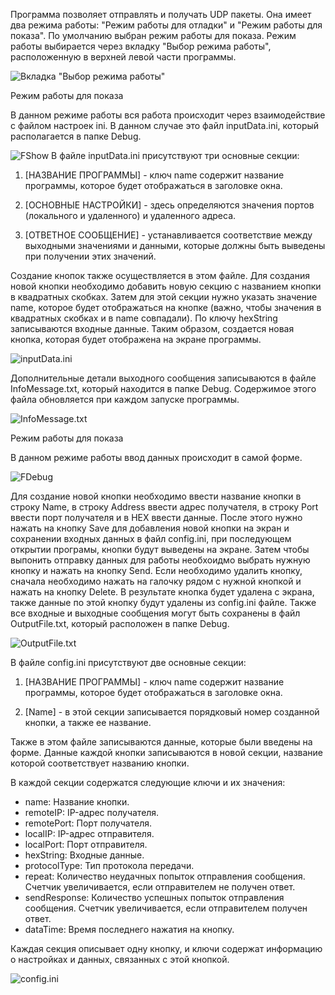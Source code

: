 Программа позволяет отправлять и получать UDP пакеты. Она имеет два режима работы: 
"Режим работы для отладки" и "Режим работы для показа". По умолчанию выбран режим работы для показа. 
Режим работы выбирается через вкладку "Выбор режима работы", расположенную в верхней 
левой части программы.

![Вкладка "Выбор режима работы"](https://github.com/Tuki1004/PacketSender/blob/master/PackageTesting/picturte/Choose.PNG)

Режим работы для показа

В данном режиме работы вся работа происходит через взаимодействие с файлом настроек ini.
В данном случае это файл inputData.ini, который располагается в папке Debug.

  ![FShow](picturte/inputData.PNG)
В файле inputData.ini присутствуют три основные секции:

 1. [НАЗВАНИЕ ПРОГРАММЫ] - ключ name содержит название программы, которое будет отображаться в заголовке окна.
 
 2. [ОСНОВНЫЕ НАСТРОЙКИ] - здесь определяются значения портов (локального и удаленного) и удаленного 
 адреса.
 
 3. [ОТВЕТНОЕ СООБЩЕНИЕ] -  устанавливается соответствие между выходными значениями
 и данными, которые должны быть выведены при получении этих значений.

Создание кнопок также осуществляется в этом файле. Для создания новой кнопки необходимо добавить 
новую секцию с названием кнопки в квадратных скобках. Затем для этой секции нужно указать 
значение name, которое будет отображаться на кнопке (важно, чтобы значения в квадратных 
скобках и в name совпадали). По ключу hexString записываются входные данные. 
Таким образом, создается новая кнопка, которая будет отображена на экране программы.

 ![inputData.ini](picturte/FShow.PNG)

Дополнительные детали выходного сообщения записываются в файле InfoMessage.txt, который находится в 
папке Debug. Содержимое этого файла обновляется при каждом запуске программы.

  ![InfoMessage.txt](picturte/InfoMessage.PNG)

Режим работы для показа

В данном режиме работы ввод данных происходит в самой форме. 

![FDebug](picturte/FDebug.PNG)

Для создание новой кнопки необходимо ввести название кнопки в строку Name, в строку Address ввести
адрес получателя, в строку Port ввести порт получателя и в HEX ввести данные. После этого нужно нажать
на кнопку Save для добавления новой кнопки на экран и сохранении входных данных в файл config.ini,
при последующем открытии програмы, кнопки будут выведены на экране. Затем чтобы выпонить отправку данных для 
работы необхоидмо выбрать нужную кнопку и нажать на кнопку Send. Если необходимо удалить кнопку, сначала необходимо 
нажать на галочку рядом с нужной кнопкой и нажать на кнопку Delete. В результате кнопка будет удалена с экрана,
также данные по этой кнопку будут удалены из config.ini файле. Также все входные и выходные сообщения могут быть
сохранены в файл OutputFile.txt, который расположен в папке Debug. 

![OutputFile.txt](picturte/OutputFile.PNG)

В файле config.ini присутствуют две основные секции:

 1. [НАЗВАНИЕ ПРОГРАММЫ] - ключ name содержит название программы, которое будет отображаться в заголовке окна.
 
 2. [Name] - в этой секции записывается порядковый номер созданной кнопки, а также ее название. 

Также в этом файле записываются данные, которые были введены на форме. 
Данные каждой кнопки записываются в новой секции, название которой соответствует названию кнопки.

В каждой секции содержатся следующие ключи и их значения:

- name: Название кнопки.
- remoteIP: IP-адрес получателя.
- remotePort: Порт получателя.
- localIP: IP-адрес отправителя.
- localPort: Порт отправителя.
- hexString: Входные данные.
- protocolType: Тип протокола передачи.
- repeat: Количество неудачных попыток отправления сообщения. 
Счетчик увеличивается, если отправителем не получен ответ.
- sendResponse: Количество успешных попыток отправления сообщения. 
Счетчик увеличивается, если отправителем получен ответ.
- dataTime: Время последнего нажатия на кнопку.

Каждая секция описывает одну кнопку, и ключи содержат информацию о настройках 
и данных, связанных с этой кнопкой.

![config.ini](picturte/config.PNG)
